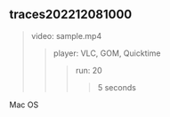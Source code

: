 ## traces202212081000

> video: sample.mp4
>
> > player: VLC, GOM, Quicktime
> >
> > > run: 20
> > >
> > > > 5 seconds

Mac OS

